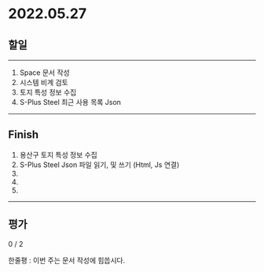 # 2022.05.27

## 할일

------

1. Space 문서 작성
2. 시스템 비계 검토
3. 토지 특성 정보 수집
4. S-Plus Steel 최근 사용 목록 Json








------

## Finish

1. 용산구 토지 특성 정보 수집
2. S-Plus Steel Json 파일 읽기, 및 쓰기 (Html, Js 연결)
3. 
4. 
5. 


------

## 평가

  0 / 2

한줄평 : 이번 주는 문서 작성에 힘씁시다.